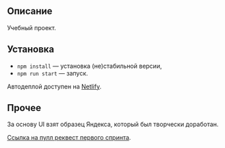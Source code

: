 ## Описание

Учебный проект.

## Установка

- `npm install` — установка (не)стабильной версии,
- `npm run start` — запуск.

Автодеплой доступен на [Netlify](https://genuine-kringle-91aaa2.netlify.app/).

## Прочее

За основу UI взят образец Яндекса, который был творчески доработан.

[Ссылка на пулл реквест первого спринта](https://github.com/AlexeiA/middle.messenger.praktikum.yandex/pull/4).
